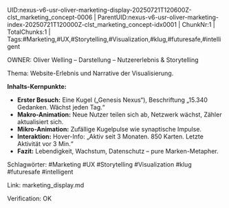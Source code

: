 UID:nexus-v6-usr-oliver-marketing-display-20250721T120600Z-clst_marketing_concept-0006 | ParentUID:nexus-v6-usr-oliver-marketing-index-20250721T120000Z-clst_marketing_concept-idx0001 | ChunkNr:1 | TotalChunks:1 | Tags:#Marketing,#UX,#Storytelling,#Visualization,#klug,#futuresafe,#intelligent

OWNER: Oliver Welling – Darstellung – Nutzererlebnis & Storytelling

Thema: Website-Erlebnis und Narrative der Visualisierung.

**Inhalts-Kernpunkte:**
- **Erster Besuch:** Eine Kugel („Genesis Nexus“), Beschriftung „15.340 Gedanken. Wächst jeden Tag.“
- **Makro-Animation:** Neue Nutzer teilen sich ab, Netzwerk wächst, Zähler aktualisiert sich.
- **Mikro-Animation:** Zufällige Kugelpulse wie synaptische Impulse.
- **Interaktion:** Hover-Info: „Aktiv seit 3 Monaten. 850 Karten. Letzte Aktivität vor 3 Min.“
- **Fazit:** Lebendigkeit, Wachstum, Datenschutz – pure Marken-Metapher.

Schlagwörter: #Marketing #UX #Storytelling #Visualization #klug #futuresafe #intelligent

Link: marketing_display.md  

Verification: OK